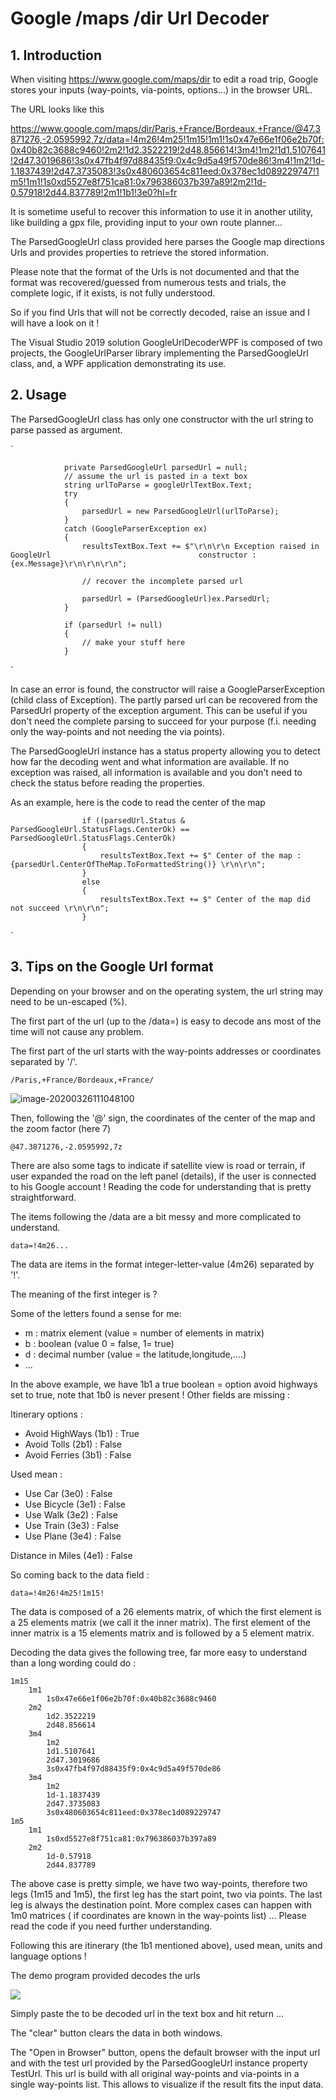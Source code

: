 # Google /maps /dir Url Decoder



## 1. Introduction

When visiting https://www.google.com/maps/dir to edit a road trip, Google stores your inputs (way-points, via-points, options...) in the browser URL.

The URL looks like this 

https://www.google.com/maps/dir/Paris,+France/Bordeaux,+France/@47.3871276,-2.0595992,7z/data=!4m26!4m25!1m15!1m1!1s0x47e66e1f06e2b70f:0x40b82c3688c9460!2m2!1d2.3522219!2d48.856614!3m4!1m2!1d1.5107641!2d47.3019686!3s0x47fb4f97d88435f9:0x4c9d5a49f570de86!3m4!1m2!1d-1.1837439!2d47.3735083!3s0x480603654c811eed:0x378ec1d089229747!1m5!1m1!1s0xd5527e8f751ca81:0x796386037b397a89!2m2!1d-0.57918!2d44.837789!2m1!1b1!3e0?hl=fr

It is sometime useful to recover this information to use it in another utility, like building a gpx file, providing input to your own route planner...

The ParsedGoogleUrl class provided here parses the Google map directions Urls and provides properties to retrieve the stored information.

Please note that the format of the Urls is not documented and that the format was recovered/guessed from numerous tests and trials, the complete logic, if it exists, is not fully understood.

So if you find Urls that will not be correctly decoded, raise an issue and I will have a look on it !

The Visual Studio 2019 solution GoogleUrlDecoderWPF is composed of two projects, the GoogleUrlParser library implementing the ParsedGoogleUrl  class, and, a WPF application demonstrating its use.



## 2. Usage

The ParsedGoogleUrl class has only one constructor with the url string to parse passed as argument.

`

				private ParsedGoogleUrl parsedUrl = null;
				// assume the url is pasted in a text box
				string urlToParse = googleUrlTextBox.Text;
				try
				{
					parsedUrl = new ParsedGoogleUrl(urlToParse);
				}
				catch (GoogleParserException ex)
				{
					resultsTextBox.Text += $"\r\n\r\n Exception raised in GoogleUrl 								constructor : {ex.Message}\r\n\r\n\r\n";
	
					// recover the incomplete parsed url
	
					parsedUrl = (ParsedGoogleUrl)ex.ParsedUrl;
				}
	
				if (parsedUrl != null)
				{
					// make your stuff here
				}
`

In case an error is found, the constructor will raise a GoogleParserException (child class of Exception). The partly parsed url can be recovered from the ParsedUrl property of the exception argument. This can be useful if you don't need the complete parsing to succeed for your purpose (f.i. needing only the way-points and not needing the via points).

The ParsedGoogleUrl  instance has a status property allowing you to detect how far the decoding went and what information are available. If no exception was raised, all information is available and you don't need to check the status before reading the properties.

As an example, here is the code to read the center of the map

					if ((parsedUrl.Status & ParsedGoogleUrl.StatusFlags.CenterOk) == ParsedGoogleUrl.StatusFlags.CenterOk)
					{
						resultsTextBox.Text += $" Center of the map : {parsedUrl.CenterOfTheMap.ToFormattedString()} \r\n\r\n";
					}
					else
					{
						resultsTextBox.Text += $" Center of the map did not succeed \r\n\r\n";
					}
`

## 3. Tips on the Google Url format

Depending on your browser and on the operating system, the url string may need to be un-escaped (%).

The first part of the url (up to the /data=) is easy to decode ans most of the time will not cause any problem.

The first part of the url starts with the way-points addresses or coordinates separated by '/'.

`/Paris,+France/Bordeaux,+France/`



![image-20200326111048100](C:\Users\alain\source\repos\GoogleUrlDecoderWPF\waypoints.png)



Then, following the '@' sign, the coordinates of the center of the map and the zoom factor (here 7)

`@47.3871276,-2.0595992,7z`

There are also some tags to indicate if satellite view is road or terrain, if user expanded the road on the left panel (details), if the user is connected to his Google account ! Reading the code for understanding that is pretty straightforward.

The items following the /data are a bit messy and more complicated to understand.

`data=!4m26...`

The data are items in the format integer-letter-value (4m26) separated by '!'.

The meaning of the first integer is ?

Some of the letters found a sense for me:

- m : matrix element (value = number of elements in matrix)
- b : boolean (value 0 = false, 1= true)
- d : decimal number (value = the latitude,longitude,....)
- ...

In the above example, we have 1b1 a true boolean  = option avoid highways set to true, note that 1b0 is never present ! Other fields are missing :

 Itinerary options : 

-  Avoid HighWays (1b1) : True 
-  Avoid Tolls (2b1) : False 
-  Avoid Ferries (3b1) : False 

 Used mean : 

-  Use Car (3e0) : False 
-  Use Bicycle (3e1) : False 
-  Use Walk (3e2) : False 
-  Use Train (3e3) : False 
-  Use Plane (3e4) : False 

 Distance in Miles (4e1) : False 

So coming back to the data field :

`data=!4m26!4m25!1m15!`

The data is composed of a 26 elements matrix, of which the first element is a 25 elements matrix (we call it the inner matrix). The first element of the inner matrix is a 15 elements matrix and is followed by a 5 element matrix.

Decoding the data gives the following tree, far more easy to understand than a long wording could do :

    1m15 
        1m1 
            1s0x47e66e1f06e2b70f:0x40b82c3688c9460 
        2m2 
            1d2.3522219 
            2d48.856614 
        3m4 
            1m2 
            1d1.5107641 
            2d47.3019686 
            3s0x47fb4f97d88435f9:0x4c9d5a49f570de86 
        3m4 
            1m2 
            1d-1.1837439 
            2d47.3735083 
            3s0x480603654c811eed:0x378ec1d089229747 
    1m5 
        1m1 
            1s0xd5527e8f751ca81:0x796386037b397a89 
        2m2 
            1d-0.57918 
            2d44.837789 


The above case is pretty simple, we have two way-points, therefore two legs (1m15 and 1m5), the first leg has the start point, two via points. The last leg is always the destination point. More complex cases can happen with 1m0 matrices ( if coordinates are known in the way-points list)  ... Please read the code if you need further understanding.

Following this are itinerary  (the 1b1 mentioned above), used mean, units and language options !

The demo program provided decodes the urls 

![](C:\Users\alain\source\repos\GoogleUrlDecoderWPF\decoded.png)

Simply paste the to be decoded url in the text box and hit return ...

The "clear" button clears the data in both windows.

The "Open in Browser" button, opens the default browser with the input url and with the test url provided by the ParsedGoogleUrl  instance property TestUrl. This url is build with all original way-points and via-points in a single way-points list. This allows to visualize if the result fits the input data.